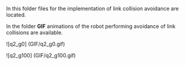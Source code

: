 In this folder files for the implementation of link collision avoidance are located.

In the folder **GIF** animations of the robot performing avoidance of link collisions are available.

![q2_g0] (GIF/q2_g0.gif)

![q2_g100] (GIF/q2_g100.gif)
